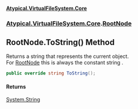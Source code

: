 #### [Atypical.VirtualFileSystem.Core](VirtualFileSystem.md 'VirtualFileSystem')
### [Atypical.VirtualFileSystem.Core](VirtualFileSystem.md#Atypical.VirtualFileSystem.Core 'Atypical.VirtualFileSystem.Core').[RootNode](RootNode.md 'Atypical.VirtualFileSystem.Core.RootNode')

## RootNode.ToString() Method

Returns a string that represents the current object.  
For [RootNode](RootNode.md 'Atypical.VirtualFileSystem.Core.RootNode') this is always the constant string <cref see="ROOT_PATH"/>.

```csharp
public override string ToString();
```

#### Returns
[System.String](https://docs.microsoft.com/en-us/dotnet/api/System.String 'System.String')